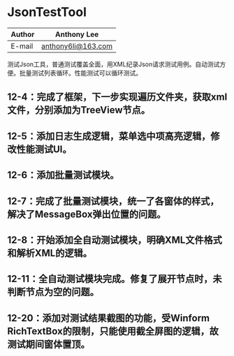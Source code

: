 # JsonTestTool

|Author|Anthony Lee|
|---|---
|E-mail|anthony6li@163.com


测试Json工具，普通测试覆盖全面，用XML纪录Json请求测试用例。自动测试方便。批量测试列表循环。性能测试可以循环测试。

## 12-4：完成了框架，下一步实现遍历文件夹，获取xml文件，分别添加为TreeView节点。

## 12-5：添加日志生成逻辑，菜单选中项高亮逻辑，修改性能测试UI。

## 12-6：添加批量测试模块。

## 12-7：完成了批量测试模块，统一了各窗体的样式，解决了MessageBox弹出位置的问题。

## 12-8：开始添加全自动测试模块，明确XML文件格式和解析XML的逻辑。

## 12-11：全自动测试模块完成。修复了展开节点时，未判断节点为空的问题。

## 12-20：添加对测试结果截图的功能，受Winform RichTextBox的限制，只能使用截全屏图的逻辑，故测试期间窗体置顶。


